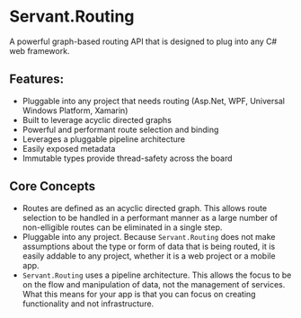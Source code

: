# Servant.Routing
A powerful graph-based routing API that is designed to plug into any C# web framework.

## Features:

- Pluggable into any project that needs routing (Asp.Net, WPF, Universal Windows Platform, Xamarin)
- Built to leverage acyclic directed graphs
- Powerful and performant route selection and binding
- Leverages a pluggable pipeline architecture
- Easily exposed metadata
- Immutable types provide thread-safety across the board

## Core Concepts

- Routes are defined as an acyclic directed graph. This allows route selection to be handled in a performant manner as a large number of non-elligible routes can be eliminated in a single step.
- Pluggable into any project. Because `Servant.Routing` does not make assumptions about the type or form of data that is being routed, it is easily addable to any project, whether it is a web project or a mobile app.
- `Servant.Routing` uses a pipeline architecture. This allows the focus to be on the flow and manipulation of data, not the management of services. What this means for your app is that you can focus on creating functionality and not infrastructure.
